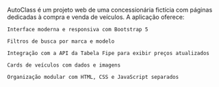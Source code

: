 AutoClass é um projeto web de uma concessionária fictícia com páginas dedicadas à compra e venda de veículos. A aplicação oferece:

    Interface moderna e responsiva com Bootstrap 5

    Filtros de busca por marca e modelo

    Integração com a API da Tabela Fipe para exibir preços atualizados

    Cards de veículos com dados e imagens

    Organização modular com HTML, CSS e JavaScript separados

